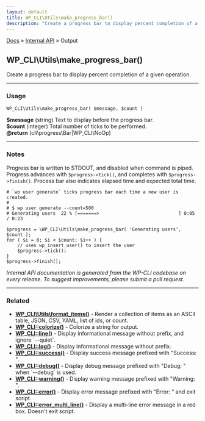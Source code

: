 ```yaml
---
layout: default
title: WP_CLI\Utils\make_progress_bar()
description: "Create a progress bar to display percent completion of a given operation."
---
```


<a href="/docs/">Docs</a> &raquo; <a href="/docs/internal-api/">Internal API</a> &raquo; Output

## WP_CLI\Utils\make_progress_bar()

Create a progress bar to display percent completion of a given operation.

***

### Usage

    WP_CLI\Utils\make_progress_bar( $message, $count )

<div>
<strong>$message</strong> (string) Text to display before the progress bar.<br />
<strong>$count</strong> (integer) Total number of ticks to be performed.<br />
<strong>@return</strong> (cli\progress\Bar|WP_CLI\NoOp) <br />
</div>


***

### Notes

Progress bar is written to STDOUT, and disabled when command is piped. Progress
advances with `$progress->tick()`, and completes with `$progress->finish()`.
Process bar also indicates elapsed time and expected total time.


    # `wp user generate` ticks progress bar each time a new user is created.
    #
    # $ wp user generate --count=500
    # Generating users  22 % [=======>                             ] 0:05 / 0:23
    
    $progress = \WP_CLI\Utils\make_progress_bar( 'Generating users', $count );
    for ( $i = 0; $i < $count; $i++ ) {
        // uses wp_insert_user() to insert the user
        $progress->tick();
    }
    $progress->finish();
    


*Internal API documentation is generated from the WP-CLI codebase on every release. To suggest improvements, please submit a pull request.*


***

### Related

<ul>



<li><strong><a href="/docs/internal-api/wp-cli-utils-format-items/">WP_CLI\Utils\format_items()</a></strong> - Render a collection of items as an ASCII table, JSON, CSV, YAML, list of ids, or count.</li>


<li><strong><a href="/docs/internal-api/wp-cli-colorize/">WP_CLI::colorize()</a></strong> - Colorize a string for output.</li>


<li><strong><a href="/docs/internal-api/wp-cli-line/">WP_CLI::line()</a></strong> - Display informational message without prefix, and ignore `--quiet`.</li>


<li><strong><a href="/docs/internal-api/wp-cli-log/">WP_CLI::log()</a></strong> - Display informational message without prefix.</li>


<li><strong><a href="/docs/internal-api/wp-cli-success/">WP_CLI::success()</a></strong> - Display success message prefixed with &quot;Success: &quot;.</li>


<li><strong><a href="/docs/internal-api/wp-cli-debug/">WP_CLI::debug()</a></strong> - Display debug message prefixed with &quot;Debug: &quot; when `--debug` is used.</li>


<li><strong><a href="/docs/internal-api/wp-cli-warning/">WP_CLI::warning()</a></strong> - Display warning message prefixed with &quot;Warning: &quot;.</li>


<li><strong><a href="/docs/internal-api/wp-cli-error/">WP_CLI::error()</a></strong> - Display error message prefixed with &quot;Error: &quot; and exit script.</li>


<li><strong><a href="/docs/internal-api/wp-cli-error-multi-line/">WP_CLI::error_multi_line()</a></strong> - Display a multi-line error message in a red box. Doesn't exit script.</li>



</ul>


